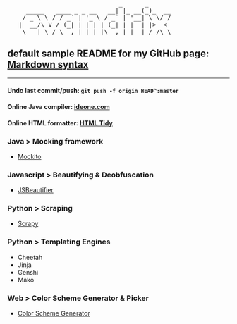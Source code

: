 <pre>
                              _      _
     _____   ____ _ _ __   __| |_ __(_)_  __
    / _ \ \ / / _` | '_ \ / _` | '__| \ \/ /
   |  __/\ V / (_| | | | | (_| | |  | |&gt;  &lt;
    \___| \_/ \__,_|_| |_|\__,_|_|  |_/_/\_\
</pre>

## default sample README for my GitHub page: [Markdown syntax](http://daringfireball.net/projects/markdown/syntax)
---

#### Undo last commit/push: `git push -f origin HEAD^:master`
#### Online Java compiler: [ideone.com](https://ideone.com)
#### Online HTML formatter: [HTML Tidy](http://infohound.net/tidy)

### Java > Mocking framework
 * [Mockito](http://mockito.org)

### Javascript > Beautifying & Deobfuscation
 * [JSBeautifier](http://jsbeautifier.org/)

### Python > Scraping
 * [Scrapy](http://scrapy.org)

### Python > Templating Engines
 * Cheetah
 * Jinja
 * Genshi
 * Mako

### Web > Color Scheme Generator & Picker
 * [Color Scheme Generator](http://www.colorschemer.com/online.html)
